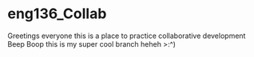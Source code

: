 # eng136_Collab

Greetings everyone this is a place to practice collaborative development
Beep Boop this is my super cool branch heheh >:^)